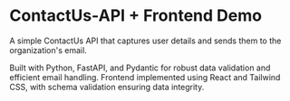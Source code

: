 # ContactUs-API + Frontend Demo
A simple ContactUs API that captures user details and sends them to the organization's email.

Built with Python, FastAPI, and Pydantic for robust data validation and efficient email handling. 
Frontend implemented using React and Tailwind CSS, with schema validation ensuring data integrity.

